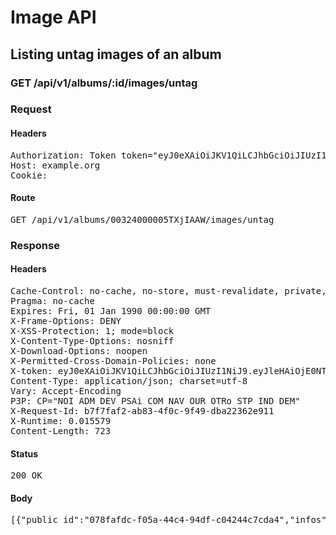 # Image API

## Listing untag images of an album

### GET /api/v1/albums/:id/images/untag
### Request

#### Headers

<pre>Authorization: Token token=&quot;eyJ0eXAiOiJKV1QiLCJhbGciOiJIUzI1NiJ9.eyJleHAiOjE0NTU1NTIxNzgsImFiaWxpdGllcyI6eyIwMDMyNDAwMDAwNVRYaklBQVciOnsiQWNjZXNzIjp7ImltYWdlX2xpc3QiOnRydWV9fX0sInVzZXJfaWQiOiIyMGFiNDJmNC05MzA4LTQyOTctYTVmMC1jMGMwN2QxZDE4OWIifQ.gVxoPg0RPytz4L_lyH6zSCPLrNo68vXVBiHdoBUGPW0&quot;
Host: example.org
Cookie: </pre>

#### Route

<pre>GET /api/v1/albums/00324000005TXjIAAW/images/untag</pre>

### Response

#### Headers

<pre>Cache-Control: no-cache, no-store, must-revalidate, private, max-age=0
Pragma: no-cache
Expires: Fri, 01 Jan 1990 00:00:00 GMT
X-Frame-Options: DENY
X-XSS-Protection: 1; mode=block
X-Content-Type-Options: nosniff
X-Download-Options: noopen
X-Permitted-Cross-Domain-Policies: none
X-token: eyJ0eXAiOiJKV1QiLCJhbGciOiJIUzI1NiJ9.eyJleHAiOjE0NTU1NTIxNzgsImFiaWxpdGllcyI6eyIwMDMyNDAwMDAwNVRYaklBQVciOnsiQWNjZXNzIjp7ImltYWdlX2xpc3QiOnRydWV9fX0sInVzZXJfaWQiOiIyMGFiNDJmNC05MzA4LTQyOTctYTVmMC1jMGMwN2QxZDE4OWIifQ.gVxoPg0RPytz4L_lyH6zSCPLrNo68vXVBiHdoBUGPW0
Content-Type: application/json; charset=utf-8
Vary: Accept-Encoding
P3P: CP=&quot;NOI ADM DEV PSAi COM NAV OUR OTRo STP IND DEM&quot;
X-Request-Id: b7f7faf2-ab83-4f0c-9f49-dba22362e911
X-Runtime: 0.015579
Content-Length: 723</pre>

#### Status

<pre>200 OK</pre>

#### Body

<pre>[{"public_id":"078fafdc-f05a-44c4-94df-c04244c7cda4","infos":{"bytes":3604,"created_at":"2015-09-25T13:32:55Z","etag":"5a98d4d3e5d39024abf237be55e99b15","format":"png","height":48,"resource_type":"image","tags":["00324000005TXjIAAW"],"type":"private","width":48,"location":{"accuracy":36,"latitude":48.861934399999996,"longitude":2.348967}},"exifs":{},"gps":[48.861934399999996,2.348967],"gps_ip":null,"gps_exifs":null,"gps_html":[48.861934399999996,2.348967],"created_at":"2016-02-15T13:02:58.531+01:00","width":48,"height":48,"rotation":0,"crop_x":0.0,"crop_y":0.0,"crop_w":0.0,"crop_h":0.0,"album_id":"00324000005TXjIAAW","thumbnails":{"full":"/assets/blank.jpg","large":"/assets/blank.jpg","mini":"/assets/blank.jpg"}}]</pre>
